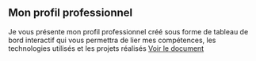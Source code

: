 ## Mon profil professionnel
Je vous présente mon profil professionnel créé sous forme de tableau de bord interactif qui vous permettra de lier mes compétences, les technologies utilisés et les projets réalisés
[Voir le document](https://github.com/gregoiredata/Mon-Portfolio-Data-Analyst-Supply-Chain/blob/main/05A_tableaux_bords_profil.pbix)
